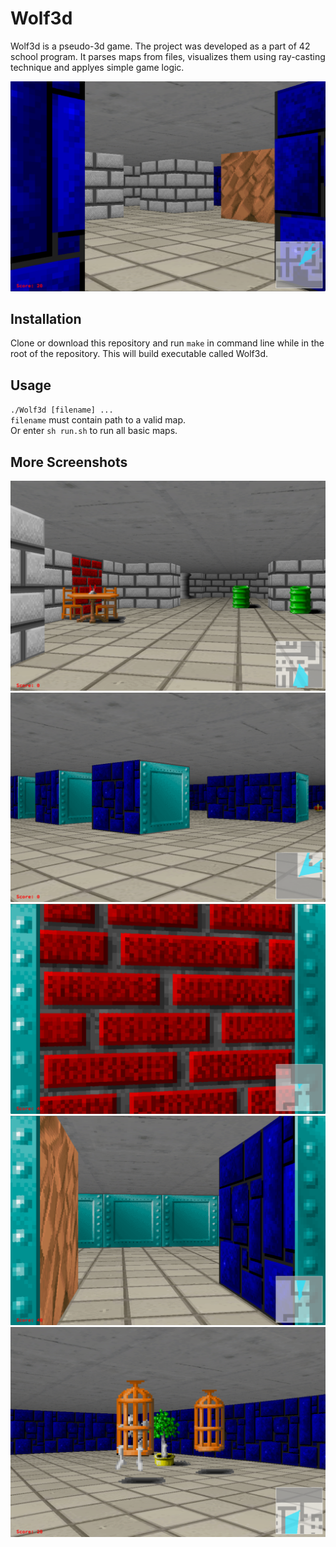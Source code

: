 # Wolf3d
Wolf3d is a pseudo-3d game. The project was developed as a part of 42 school program.
It parses maps from files, visualizes them using ray-casting technique and applyes simple game logic.

![screeenshot](images/Screen_Shot_1.png)

## Installation
Clone or download this repository and run `make` in command line while in the root of the repository.
This will build executable called Wolf3d.

## Usage
`./Wolf3d [filename] ...`  
`filename` must contain path to a valid map.  
Or enter `sh run.sh` to run all basic maps.

## More Screenshots
![screeenshot](images/Screen_Shot_2.png)
![screeenshot](images/Screen_Shot_3.png)
![screeenshot](images/Screen_Shot_4.png)
![screeenshot](images/Screen_Shot_5.png)
![screeenshot](images/Screen_Shot_6.png)
